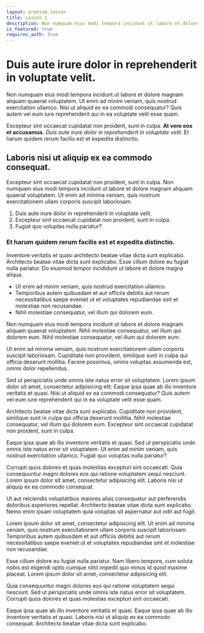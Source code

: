 ```yaml
---
layout: premium_lesson
title: Lesson 1
description: Non numquam eius modi tempora incidunt ut labore et dolore magnam aliquam quaerat voluptatem. Ut enim ad minim veniam, quis nostrud exercitation ullamco.
is_featured: true
requires_auth: true
---
```


# Duis aute irure dolor in reprehenderit in voluptate velit.

Non numquam eius modi tempora incidunt ut labore et dolore magnam aliquam quaerat voluptatem. Ut enim ad minim veniam, quis nostrud exercitation ullamco. Nisi ut aliquid ex ea commodi consequatur? Quis autem vel eum iure reprehenderit qui in ea voluptate velit esse quam.

Excepteur sint occaecat cupidatat non proident, sunt in culpa. **At vero eos et accusamus.** _Duis aute irure dolor in reprehenderit in voluptate velit._ Et harum quidem rerum facilis est et expedita distinctio.

## Laboris nisi ut aliquip ex ea commodo consequat.

Excepteur sint occaecat cupidatat non proident, sunt in culpa. Non numquam eius modi tempora incidunt ut labore et dolore magnam aliquam quaerat voluptatem. Ut enim ad minima veniam, quis nostrum exercitationem ullam corporis suscipit laboriosam.

1.  Duis aute irure dolor in reprehenderit in voluptate velit.
2.  Excepteur sint occaecat cupidatat non proident, sunt in culpa.
3.  Fugiat quo voluptas nulla pariatur?

### Et harum quidem rerum facilis est et expedita distinctio.

Inventore veritatis et quasi architecto beatae vitae dicta sunt explicabo. Architecto beatae vitae dicta sunt explicabo. Esse cillum dolore eu fugiat nulla pariatur. Do eiusmod tempor incididunt ut labore et dolore magna aliqua.

* Ut enim ad minim veniam, quis nostrud exercitation ullamco.
* Temporibus autem quibusdam et aut officiis debitis aut rerum necessitatibus saepe eveniet ut et voluptates repudiandae sint et molestiae non recusandae.
* Nihil molestiae consequatur, vel illum qui dolorem eum.

Non numquam eius modi tempora incidunt ut labore et dolore magnam aliquam quaerat voluptatem. Nihil molestiae consequatur, vel illum qui dolorem eum. Nihil molestiae consequatur, vel illum qui dolorem eum.

Ut enim ad minima veniam, quis nostrum exercitationem ullam corporis suscipit laboriosam. Cupiditate non provident, similique sunt in culpa qui officia deserunt mollitia. Facere possimus, omnis voluptas assumenda est, omnis dolor repellendus.

Sed ut perspiciatis unde omnis iste natus error sit voluptatem. Lorem ipsum dolor sit amet, consectetur adipisicing elit. Eaque ipsa quae ab illo inventore veritatis et quasi. Nisi ut aliquid ex ea commodi consequatur? Quis autem vel eum iure reprehenderit qui in ea voluptate velit esse quam.

Architecto beatae vitae dicta sunt explicabo. Cupiditate non provident, similique sunt in culpa qui officia deserunt mollitia. Nihil molestiae consequatur, vel illum qui dolorem eum. Excepteur sint occaecat cupidatat non proident, sunt in culpa.

Eaque ipsa quae ab illo inventore veritatis et quasi. Sed ut perspiciatis unde omnis iste natus error sit voluptatem. Ut enim ad minim veniam, quis nostrud exercitation ullamco. Fugiat quo voluptas nulla pariatur?

Corrupti quos dolores et quas molestias excepturi sint occaecati. Quia consequuntur magni dolores eos qui ratione voluptatem sequi nesciunt. Lorem ipsum dolor sit amet, consectetur adipisicing elit. Laboris nisi ut aliquip ex ea commodo consequat.

Ut aut reiciendis voluptatibus maiores alias consequatur aut perferendis doloribus asperiores repellat. Architecto beatae vitae dicta sunt explicabo. Nemo enim ipsam voluptatem quia voluptas sit aspernatur aut odit aut fugit.

Lorem ipsum dolor sit amet, consectetur adipisicing elit. Ut enim ad minima veniam, quis nostrum exercitationem ullam corporis suscipit laboriosam. Temporibus autem quibusdam et aut officiis debitis aut rerum necessitatibus saepe eveniet ut et voluptates repudiandae sint et molestiae non recusandae.

Esse cillum dolore eu fugiat nulla pariatur. Nam libero tempore, cum soluta nobis est eligendi optio cumque nihil impedit quo minus id quod maxime placeat. Lorem ipsum dolor sit amet, consectetur adipisicing elit.

Quia consequuntur magni dolores eos qui ratione voluptatem sequi nesciunt. Sed ut perspiciatis unde omnis iste natus error sit voluptatem. Corrupti quos dolores et quas molestias excepturi sint occaecati.

Eaque ipsa quae ab illo inventore veritatis et quasi. Eaque ipsa quae ab illo inventore veritatis et quasi. Laboris nisi ut aliquip ex ea commodo consequat. Architecto beatae vitae dicta sunt explicabo.
